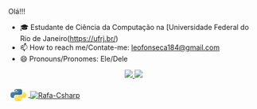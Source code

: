 Olá!!!

- 🎓 Estudante de Ciência da Computação na [Universidade Federal do Rio de Janeiro(https://ufrj.br/)
- 📫 How to reach me/Contate-me: leofonseca184@gmail.com
- 😄 Pronouns/Pronomes: Ele/Dele

<div align="center">
  <a href="https://github.com/LeoGitHubb">
  <img height="180em" src="https://github-readme-stats.vercel.app/api?username=LeoGitHubb&show_icons=true&theme=dark&include_all_commits=true&count_private=true"/>
  <img height="130em" src="https://github-readme-stats.vercel.app/api/top-langs/?username=LeoGitHubb&layout=compact&langs_count=7&theme=dark"/>
</div>
  
  <div style="display: inline_block"><br>
  <img align="center" alt="Rafa-Python" height="30" width="40" src="https://raw.githubusercontent.com/devicons/devicon/master/icons/python/python-original.svg">
  <img align="center" alt="Rafa-Csharp" height="30" width="40" src="https://cdn.jsdelivr.net/gh/devicons/devicon/icons/c/c-original.svg" />
</div>
  
##
